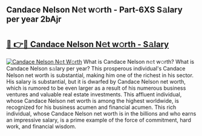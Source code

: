 ## Candace Nelson N𝚎t w𝚘rth - Part-6XS S𝚊lary per year 2bAjr

# <h2><a href="http://gc25zb4.nevu.top/?p=Candace+Nelson">🔗 👉🔴 Candace Nelson N𝚎t w𝚘rth - S𝚊lary</a></h2>

[![Candace Nelson N𝚎t W𝚘rth](https://i.imgur.com/Oavwk0R.jpeg)](http://gc25zb4.nevu.top/?p=Candace+Nelson)
What is Candace Nelson n𝚎t w𝚘rth? What is Candace Nelson s𝚊lary per year?
This prosperous individual's Candace Nelson net worth is substantial, making him one of the richest in his sector. His salary is substantial, but it is dwarfed by Candace Nelson net worth, which is rumored to be even larger as a result of his numerous business ventures and valuable real estate investments. This affluent individual, whose Candace Nelson net worth is among the highest worldwide, is recognized for his business acumen and financial acumen. This rich individual, whose Candace Nelson net worth is in the billions and who earns an impressive salary, is a prime example of the force of commitment, hard work, and financial wisdom.
